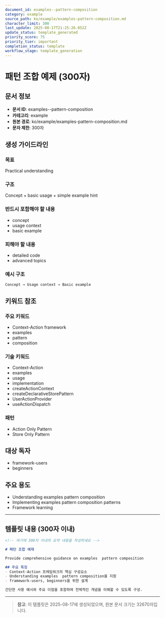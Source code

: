 ```yaml
---
document_id: examples--pattern-composition
category: example
source_path: ko/example/examples-pattern-composition.md
character_limit: 300
last_update: 2025-08-17T21:25:26.052Z
update_status: template_generated
priority_score: 75
priority_tier: important
completion_status: template
workflow_stage: template_generation
---
```


# 패턴 조합 예제 (300자)

## 문서 정보
- **문서 ID**: examples--pattern-composition
- **카테고리**: example
- **원본 경로**: ko/example/examples-pattern-composition.md
- **문자 제한**: 300자

## 생성 가이드라인

### 목표
Practical understanding

### 구조
Concept + basic usage + simple example hint

### 반드시 포함해야 할 내용
- concept
- usage context
- basic example

### 피해야 할 내용  
- detailed code
- advanced topics

### 예시 구조
```
Concept → Usage context → Basic example
```

## 키워드 참조

### 주요 키워드
- Context-Action framework
- examples
- pattern
- composition

### 기술 키워드
- Context-Action
- examples
- usage
- implementation
- createActionContext
- createDeclarativeStorePattern
- UserActionProvider
- useActionDispatch

### 패턴
- Action Only Pattern
- Store Only Pattern

## 대상 독자
- framework-users
- beginners

## 주요 용도
- Understanding examples  pattern composition
- Implementing examples  pattern composition patterns
- Framework learning

---

## 템플릿 내용 (300자 이내)

```markdown
<!-- 여기에 300자 이내의 요약 내용을 작성하세요 -->

# 패턴 조합 예제

Provide comprehensive guidance on examples  pattern composition

## 주요 특징
- Context-Action 프레임워크의 핵심 구성요소
- Understanding examples  pattern composition을 지원
- framework-users, beginners을 위한 설계

간단한 사용 예시와 주요 이점을 포함하여 전체적인 개념을 이해할 수 있도록 구성.
```

---

> **참고**: 이 템플릿은 2025-08-17에 생성되었으며, 
> 원본 문서 크기는 32670자입니다.
